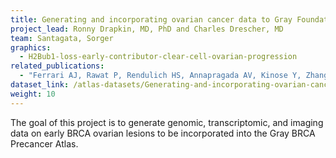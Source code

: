 ```yaml
---
title: Generating and incorporating ovarian cancer data to Gray Foundation pre-cancer BRCA Atlas
project_lead: Ronny Drapkin, MD, PhD and Charles Drescher, MD
team: Santagata, Sorger
graphics:
  - H2Bub1-loss-early-contributor-clear-cell-ovarian-progression
related_publications:
  - "Ferrari AJ, Rawat P, Rendulich HS, Annapragada AV, Kinose Y, Zhang X, Devins K, Budina A, Scharpf RB, Mitchell MA, Tanyi JL, Morgan MA, Schwartz LE, Soong TR, Velculescu VE, Drapkin R. H2Bub1 loss is an early contributor to clear cell ovarian cancer progression. JCI Insight 8 (12): e164995. https://doi.org/10.1172/jci.insight.164995. PMID: 37345659. PMCID: PMC10371241."
dataset_link: /atlas-datasets/Generating-and-incorporating-ovarian-cancer-data-to-Gray-Foundation-pre-cancer-BRCA-Atlas
weight: 10
---
```

The goal of this project is to generate genomic, transcriptomic, and imaging data on early BRCA ovarian lesions to be incorporated into the Gray BRCA Precancer Atlas.
